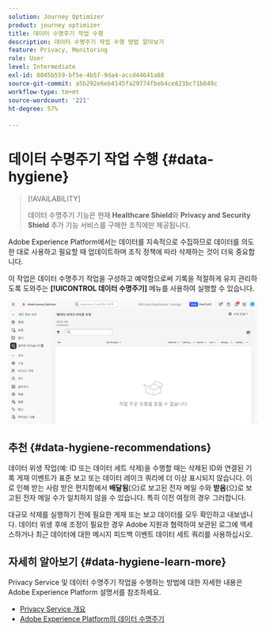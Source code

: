 ```yaml
---
solution: Journey Optimizer
product: journey optimizer
title: 데이터 수명주기 작업 수행
description: 데이터 수명주기 작업 수행 방법 알아보기
feature: Privacy, Monitoring
role: User
level: Intermediate
exl-id: 8045b559-bf5e-4b5f-9da4-accd44641a68
source-git-commit: a5b292e6eb4145fa29774fbeb4ce823bc71b849c
workflow-type: tm+mt
source-wordcount: '221'
ht-degree: 57%

---
```


# 데이터 수명주기 작업 수행 {#data-hygiene}

>[!AVAILABILITY]
>
>데이터 수명주기 기능은 현재 **Healthcare Shield**&#x200B;와 **Privacy and Security Shield** 추가 기능 서비스를 구매한 조직에만 제공됩니다.

Adobe Experience Platform에서는 데이터를 지속적으로 수집하므로 데이터를 의도한 대로 사용하고 필요할 때 업데이트하며 조직 정책에 따라 삭제하는 것이 더욱 중요합니다.

이 작업은 데이터 수명주기 작업을 구성하고 예약함으로써 기록을 적절하게 유지 관리하도록 도와주는 **[!UICONTROL 데이터 수명주기]** 메뉴를 사용하여 실행할 수 있습니다.

![](assets/data-hygiene.png)


## 추천 {#data-hygiene-recommendations}

데이터 위생 작업(예: ID 또는 데이터 세트 삭제)을 수행할 때는 삭제된 ID와 연결된 기록 게재 이벤트가 표준 보고 또는 데이터 레이크 쿼리에 더 이상 표시되지 않습니다. 이로 인해 받는 사람 받은 편지함에서 **배달됨**(으)로 보고된 전자 메일 수와 **받음**(으)로 보고된 전자 메일 수가 일치하지 않을 수 있습니다. 특히 이전 여정의 경우 그러합니다.

대규모 삭제를 실행하기 전에 필요한 게재 또는 보고 데이터를 모두 확인하고 내보냅니다. 데이터 위생 후에 조정이 필요한 경우 Adobe 지원과 협력하여 보관된 로그에 액세스하거나 최근 데이터에 대한 메시지 피드백 이벤트 데이터 세트 쿼리를 사용하십시오.

## 자세히 알아보기 {#data-hygiene-learn-more}

Privacy Service 및 데이터 수명주기 작업을 수행하는 방법에 대한 자세한 내용은 Adobe Experience Platform 설명서를 참조하세요.

* [Privacy Service 개요](https://experienceleague.adobe.com/docs/experience-platform/privacy/home.html?lang=ko)
* [Adobe Experience Platform의 데이터 수명주기](https://experienceleague.adobe.com/docs/experience-platform/hygiene/home.html?lang=ko)
